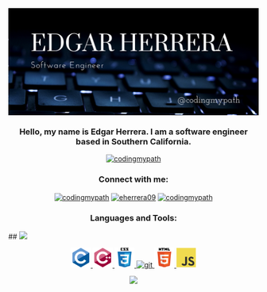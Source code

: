 <!-- - 👋 Hi, I’m Edgar Herrera
- 👀 I’m interested in coding
- 🌱 I’m currently learning JavaScript
- 💞️ I’m looking to collaborate on many projects
- 📫 How to reach me at codingmypath@gmail.com
 -->
<!---
codingmypath/codingmypath is a ✨ special ✨ repository because its `README.md` (this file) appears on your GitHub profile.
You can click the Preview link to take a look at your changes.
--->
<img align="center" src="https://github.com/codingmypath/README-Assets/blob/main/Edgar_Herrera.png" alt="Edgar Herrera - Software Engineer Header"/>



<h3 align="center">Hello, my name is Edgar Herrera. I am a software engineer based in Southern California.</h3>

<p align="center"> <a href="https://twitter.com/codingmypath" target="blank"><img src="https://img.shields.io/twitter/follow/codingmypath?logo=twitter&style=for-the-badge" alt="codingmypath" /></a> </p>

<h3 align="center">Connect with me:</h3>
<p align="center">
<a href="https://twitter.com/codingmypath" target="blank"><img align="center" src="https://raw.githubusercontent.com/rahuldkjain/github-profile-readme-generator/master/src/images/icons/Social/twitter.svg" alt="codingmypath" height="30" width="40" /></a>
<a href="https://linkedin.com/in/eherrera09" target="blank"><img align="center" src="https://raw.githubusercontent.com/rahuldkjain/github-profile-readme-generator/master/src/images/icons/Social/linked-in-alt.svg" alt="eherrera09" height="30" width="40" /></a>
<a href="https://instagram.com/codingmypath" target="blank"><img align="center" src="https://raw.githubusercontent.com/rahuldkjain/github-profile-readme-generator/master/src/images/icons/Social/instagram.svg" alt="codingmypath" height="30" width="40" /></a>
</p>

<h3 align="center">Languages and Tools:</h3>
##
<img src="https://img.shields.io/static/v1?label=|&message=HTML5&color=221dbd&style=plastic&logo=html5"/>

<p align="center"> <a href="https://www.cprogramming.com/" target="_blank" rel="noreferrer"> <img src="https://raw.githubusercontent.com/devicons/devicon/master/icons/c/c-original.svg" alt="c" width="40" height="40"/> </a> <a href="https://www.w3schools.com/cpp/" target="_blank" rel="noreferrer"> <img src="https://raw.githubusercontent.com/devicons/devicon/master/icons/cplusplus/cplusplus-original.svg" alt="cplusplus" width="40" height="40"/> </a> <a href="https://www.w3schools.com/css/" target="_blank" rel="noreferrer"> <img src="https://raw.githubusercontent.com/devicons/devicon/master/icons/css3/css3-original-wordmark.svg" alt="css3" width="40" height="40"/> </a> <a href="https://git-scm.com/" target="_blank" rel="noreferrer"> <img src="https://www.vectorlogo.zone/logos/git-scm/git-scm-icon.svg" alt="git" width="40" height="40"/> </a> <a href="https://www.w3.org/html/" target="_blank" rel="noreferrer"> <img src="https://raw.githubusercontent.com/devicons/devicon/master/icons/html5/html5-original-wordmark.svg" alt="html5" width="40" height="40"/> </a> <a href="https://developer.mozilla.org/en-US/docs/Web/JavaScript" target="_blank" rel="noreferrer"> <img src="https://raw.githubusercontent.com/devicons/devicon/master/icons/javascript/javascript-original.svg" alt="javascript" width="40" height="40"/> </a> </p>

<div align="center">
<img src="http://github-readme-streak-stats.herokuapp.com?user=codingmypath&theme=solarized-dark&date_format=M%20j%5B%2C%20Y%5D&dates=C8D7DD&border=230B98&ring=5D29E0&currStreakNum=193BDD&currStreakLabel=159FE0&background=080732">
<div>
